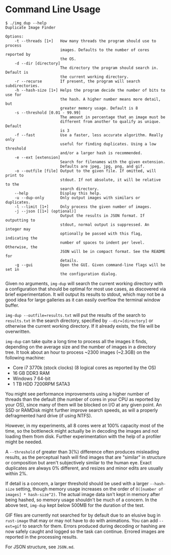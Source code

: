 Command Line Usage
==================
```
$ ./img_dup --help
Duplicate Image Finder

Options:
    -t --threads [1+]   How many threads the program should use to process
                        images. Defaults to the number of cores reported by
                        the OS.
    -d --dir [directory]
                        The directory the program should search in. Default is
                        the current working directory.
    -r --recurse        If present, the program will search subdirectories.
    -h --hash-size [1+] Helps the program decide the number of bits to use for
                        the hash. A higher number means more detail, but
                        greater memory usage. Default is 8
    -s --threshold [0.01 - 99.99]
                        The amount in percentage that an image must be
                        different from another to qualify as unique. Default
                        is 3
    -f --fast           Use a faster, less accurate algorithm. Really only
                        useful for finding duplicates. Using a low threshold
                        and/or a larger hash is recommended.
    -e --ext [extension]
                        Search for filenames with the given extension.
                        Defaults are jpeg, jpg, png, and gif.
    -o --outfile [file] Output to the given file. If omitted, will print to
                        stdout. If not absolute, it will be relative to the
                        search directory.
    --help              Display this help.
    -u --dup-only       Only output images with similars or duplicates.
    -l --limit [1+]     Only process the given number of images.
    -j --json [[1+] (optional)]
                        Output the results in JSON format. If outputting to
                        stdout, normal output is suppressed. An integer may
                        optionally be passed with this flag, indicating the
                        number of spaces to indent per level. Otherwise, the
                        JSON will be in compact format. See the README for
                        details.
    -g --gui            Open the GUI. Given command-line flags will be set in
                        the configuration dialog.
```

Given no arguments, `img-dup` will search the current working directory with a configuration that should be optimal
for most use cases, as discovered via brief experimentation. It will output its results to stdout, which may not be a good idea for large galleries as it can easily overflow the terminal window buffer.

`img-dup --outfile=results.txt` will put the results of the search to `results.txt` in the search directory, specified by `--dir=[directory]` or otherwise the current working directory. If it already exists, the file will be overwritten.

`img-dup` can take quite a long time to process all the images it finds, depending on the average size and the number of images in a directory tree. It took about an hour to process ~2300 images (~2.3GB) on the following machine:

* Core i7 3770k (stock clocks) (8 logical cores as reported by the OS)
* 16 GB DDR3 RAM
* Windows 7 64-bit
* 1 TB HDD 7200RPM SATA3

You might see performance improvements using a higher number of threads than the default (the number of cores in your CPU as reported by your OS), since many of them will be blocked on I/O at any given point. An SSD or RAMDisk might further improve search speeds, as will a properly defragmented hard drive (if using NTFS).

However, in my experiments, all 8 cores were at 100% capacity most of the time, so the bottleneck might actually be in decoding the images and not loading them from disk. Further experimentation with the help of a profiler might be needed.

A `--threshold` of greater than 3(%) difference often produces misleading results, as the perceptual hash will find images that are "similar" in structure or composition but aren't subjectively similar to the human eye. Exact duplicates are always 0% different, and resizes and minor edits are usually within 2%.

If detail is a concern, a larger threshold should be used with a larger `--hash-size` setting, though memory usage increases on the order of `O([number of images] * hash-size^2)`. The actual image data isn't kept in memory after being hashed, so memory usage shouldn't be much of a concern. In the above test, `img-dup` kept below 500MB for the duration of the test.

GIF files are currently not searched for by default due to an elusive bug in `rust-image` that may or may not have to do with animations. You can add `--ext=gif` to search for them. Errors produced during decoding or hashing are now safely caught and logged so the task can continue. Errored images are reported in the processing results.

For JSON structure, see `JSON.md`.

